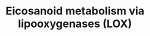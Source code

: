 ---
annotations:
- id: PW:0000485
  parent: classic metabolic pathway
  type: Pathway Ontology
  value: eicosanoid metabolic pathway
- id: PW:0000462
  parent: classic metabolic pathway
  type: Pathway Ontology
  value: lipoxygenase mediated pathway of arachidonic acid metabolism
authors:
- DeSl
- Eweitz
communities:
- Lipids
description: New PW, homology converted
last-edited: 2021-05-07
ndex: abb61e07-8b6c-11eb-9e72-0ac135e8bacf
organisms:
- Homo sapiens
redirect_from:
- /index.php/Pathway:WP4721
- /instance/WP4721
revision: null
schema-jsonld:
- '@context': https://schema.org/
  '@id': https://wikipathways.github.io/pathways/WP4721.html
  '@type': Dataset
  creator:
    '@type': Organization
    name: WikiPathways
  description: New PW, homology converted
  keywords:
  - ''
  - 11-trans-LTC4
  - 11-trans-LTD4
  - 11-trans-LTE4
  - 12(R)-HpETE
  - 12-HEDH
  - 12-HETE
  - 12-HpETE
  - 12-epi-LTB4
  - 12-oxo-LTB4
  - 12-oxoETE
  - 13,14-dihydro-
  - 15-HETE
  - 15-HpETE
  - 15-epi-LXA4
  - 15-epi-LXB4
  - 15-oxo-LXA4
  - 15-oxoETE
  - 18-carboxy-
  - 20-carboxy-LTB4
  - 20-hydroxy-LTB4
  - 5,12 DiHETE
  - 5,12-diHETE
  - 5-HEDH
  - 5-HETE
  - 5-HpETE
  - 5-oxoETE
  - 6-trans-12-epi-delta-LTB4
  - 6-trans-delta-LTB4
  - 8-HETE
  - 8-HpETE
  - ACAA1
  - ACOX1
  - ACOX2
  - ACOX3
  - ALOX12
  - ALOX15
  - ALOX15B
  - ALOX5
  - Arachidonic acid
  - CYP4A11
  - CYP4A22
  - CYP4F12
  - CYP4F2
  - CYSLTR1
  - CYSLTR2
  - DPEP1
  - Dpep2
  - EHHADH
  - EXC4
  - EXD4
  - EXE4
  - FPR2
  - GGT
  - GGT5
  - Ggt1
  - HPGD
  - HXA3
  - HXB3
  - HXEH
  - LTA4
  - LTA4H
  - LTB4
  - LTB4R
  - LTB4R2
  - LTC4
  - LTC4S
  - LTD4
  - LTE4
  - LXA4
  - LXB4
  - MBD
  - PPARA
  - PPARD
  - PTGR1
  - PTGR2
  - TRPA1
  - TRPV1
  - TXA3
  - TXB3
  - dinor-LTB4
  license: CC0
  name: Eicosanoid metabolism via lipooxygenases (LOX)
seo: CreativeWork
title: Eicosanoid metabolism via lipooxygenases (LOX)
wpid: WP4721
---